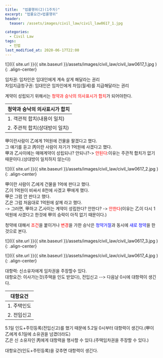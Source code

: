 ```yaml
---
title:  "법률행위(2)(1주차)"
excerpt: "법률요건>법률행위"
header:
  teaser: /assets/images/civil_law/civil_law0617_1.jpg

categories:
  - Civil Law
tags:
  - 민법
last_modified_at: 2020-06-17T22:00
---
```



![]({{ site.url }}{{ site.baseurl }}/assets/images/civil_law/civil_law0617_1.jpg   ){: .align-center}

임차권: 임차인은 임대인에게 계속 살게 해달라는 권리  
차임지급청구권: 임대인은 임차인에게 차임(월세)를 지급해달라는 권리  


계약이 성립되기 위해서는 <span style="color:red">청약과 승낙의 의사표시가 합치</span>가 되어야한다.  

| <center>청약과 승낙의 의사표시가 합치</center>	|
| :------------------------------------	|
| 1. 객관적 합치(내용이 일치)			|
| 2. 주관적 합치(상대방이 일치)			|


甲이란사람이 乙에게 1억원에 건물을 팔겠다고 했다.  
그 얘기를 듣고 丙이란 사람이 자기가 1억원에 사겠다고 했다.  
甲과 乙사이에는 매매계약이 성립되나? 안되나?-> <span style="color:red">안된다</span>:이유는 주관적 합치가 없기 때문이다.(상대방이 일치하지 않는다)  


![]({{ site.url }}{{ site.baseurl }}/assets/images/civil_law/civil_law0617_2.jpg   ){: .align-center}


甲이란 사람이 乙에게 건물을 1억에 판다고 했다.  
乙이 1억원이 비싸서 8천에 사겠고 甲에게 했다.  
甲은 그럼 안 판다고 했다.  
乙은 그럼 처음대로 1억원에 살께 라고 했다.  
-> 그러면, 甲하고 乙사이는 계약이 성립한다? 안한다? -> <span style="color:red">안한다</span>(이유는 乙이 다시 1억원에 사겠다고 한것에 甲의 승락이 아직 없기 때문이다.)  

청약에 대해서 <span style="color:red">조건</span>을 붙이거나 <span style="color:red">변경</span>을 가한 승낙은 <span style="color:blue">청약거절</span>과 동시에 <span style="color:blue">새로 청약</span>을 한것으로 본다.  


![]({{ site.url }}{{ site.baseurl }}/assets/images/civil_law/civil_law0617_3.jpg   ){: .align-center}

![]({{ site.url }}{{ site.baseurl }}/assets/images/civil_law/civil_law0617_4.jpg   ){: .align-center}

대항력: 신소유자에게 임차권을 주장할수 있다.  
대항요건: 이사가는것(주택을 인도 받았다), 전입신고  --> 다음날 0시에 대항력이 생긴다.  

| <center>대항요건</center>	|
| :--------------------	|
| 1. 주택인도		|
| 2. 전입신고		|


5.1일 인도+주민등록(전입신고)를 했기 때문에 5.2일 0시부터 대항력이 생긴다.(甲이 乙에게 6.1일에 소유권을 넘겼더라도)  
乙은 신 소유자인 丙에게 대항력을 행사할 수 있다.(주택임차권을 주장할 수 있다.)  


대항요건(인도+주민등록)을 갖추면 대항력이 생긴다.  
